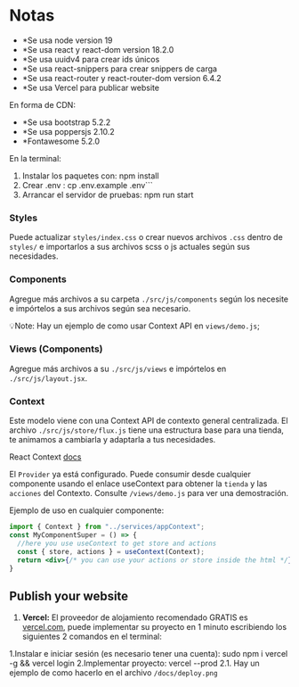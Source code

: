 # Notas

* *Se usa node version 19
* *Se usa react y react-dom version 18.2.0
* *Se usa uuidv4 para crear ids únicos
* *Se usa react-snippers para crear snippers de carga
* *Se usa react-router y react-router-dom version 6.4.2
* *Se usa Vercel para publicar website

En forma de CDN:

* *Se usa bootstrap 5.2.2
* *Se usa poppersjs 2.10.2
* *Fontawesome 5.2.0

En la terminal:

1. Instalar los paquetes con: npm install
2. Crear .env : cp .env.example .env```
3. Arrancar el servidor de pruebas: npm run start

### Styles

Puede actualizar `styles/index.css` o crear nuevos archivos `.css` dentro de `styles/` e importarlos a sus archivos scss o js actuales según sus necesidades.

### Components

Agregue más archivos a su carpeta `./src/js/components` según los necesite e impórtelos a sus archivos según sea necesario.

💡Note: Hay un ejemplo de como usar Context API en `views/demo.js`;

### Views (Components)

Agregue más archivos a su `./src/js/views` e impórtelos en `./src/js/layout.jsx`.

### Context

Este modelo viene con una Context API de contexto general centralizada.
El archivo `./src/js/store/flux.js` tiene una estructura base para una tienda, te animamos a cambiarla y adaptarla a tus necesidades.

React Context [docs](https://es.reactjs.org/docs/context.html)

El `Provider` ya está configurado.
Puede consumir desde cualquier componente usando el enlace useContext para obtener la `tienda` y las `acciones` del Contexto.
Consulte `/views/demo.js` para ver una demostración.

Ejemplo de uso en cualquier componente:

```jsx
import { Context } from "../services/appContext";
const MyComponentSuper = () => {
  //here you use useContext to get store and actions
  const { store, actions } = useContext(Context);
  return <div>{/* you can use your actions or store inside the html */}</div>
}
```

## Publish your website

1. **Vercel:** El proveedor de alojamiento recomendado GRATIS es [vercel.com](https://vercel.com/),
puede implementar su proyecto en 1 minuto escribiendo los siguientes 2 comandos en el terminal:

1.Instalar e iniciar sesión (es necesario tener una cuenta):  sudo npm i vercel -g && vercel login
2.Implementar proyecto: vercel --prod
 2.1. Hay un ejemplo de como hacerlo en el archivo  `/docs/deploy.png`
